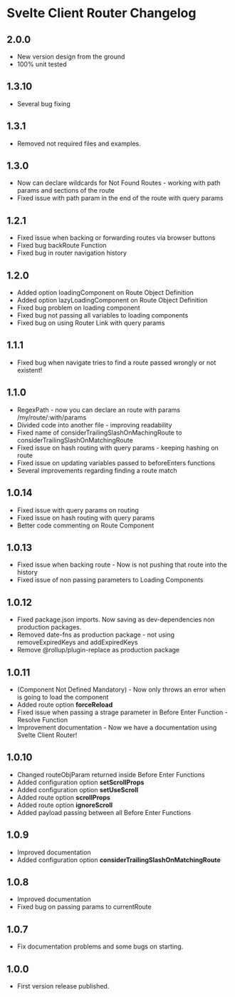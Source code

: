 # Svelte Client Router Changelog

## 2.0.0
- New version design from the ground
- 100% unit tested

## 1.3.10
- Several bug fixing

## 1.3.1

- Removed not required files and examples.

## 1.3.0

- Now can declare wildcards for Not Found Routes - working with path params and sections of the route
- Fixed issue with path param in the end of the route with query params

## 1.2.1

- Fixed issue when backing or forwarding routes via browser buttons
- Fixed bug backRoute Function
- Fixed bug in router navigation history

## 1.2.0

- Added option loadingComponent on Route Object Definition
- Added option lazyLoadingComponent on Route Object Definition
- Fixed bug problem on loading component
- Fixed bug not passing all variables to loading components
- Fixed bug on using Router Link with query params

## 1.1.1

- Fixed bug when navigate tries to find a route passed wrongly or not existent!

## 1.1.0

- RegexPath - now you can declare an route with params /my/route/:with/params
- Divided code into another file - improving readability
- Fixed name of considerTrailingSlashOnMachingRoute to considerTrailingSlashOnMatchingRoute
- Fixed issue on hash routing with query params - keeping hashing on route
- Fixed issue on updating variables passed to beforeEnters functions
- Several improvements regarding finding a route match

## 1.0.14

- Fixed issue with query params on routing
- Fixed issue on hash routing with query params
- Better code commenting on Route Component

## 1.0.13

- Fixed issue when backing route - Now is not pushing that route into the history
- Fixed issue of non passing parameters to Loading Components

## 1.0.12

- Fixed package.json imports. Now saving as dev-dependencies non production packages.
- Removed date-fns as production package - not using removeExpiredKeys and addExpiredKeys
- Remove @rollup/plugin-replace as production package

## 1.0.11

- (Component Not Defined Mandatory) - Now only throws an error when is going to load the component
- Added route option <b>forceReload</b>
- Fixed issue when passing a strage parameter in Before Enter Function - Resolve Function
- Improvement documentation - Now we have a documentation using Svelte Client Router!

## 1.0.10

- Changed routeObjParam returned inside Before Enter Functions 
- Added configuration option <b>setScrollProps</b>
- Added configuration option <b>setUseScroll</b>
- Added route option <b>scrollProps</b>
- Added route option <b>ignoreScroll</b>
- Added payload passing between all Before Enter Functions

## 1.0.9

- Improved documentation
- Added configuration option <b>considerTrailingSlashOnMatchingRoute</b>

## 1.0.8

- Improved documentation
- Fixed bug on passing params to currentRoute

## 1.0.7

- Fix documentation problems and some bugs on starting.

## 1.0.0

- First version release published.
